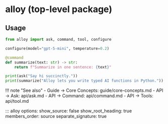 # alloy (top-level package)

## Usage

```python
from alloy import ask, command, tool, configure

configure(model="gpt-5-mini", temperature=0.2)

@command
def summarize(text: str) -> str:
    return f"Summarize in one sentence: {text}"

print(ask("Say hi succinctly."))
print(summarize("Alloy lets you write typed AI functions in Python."))
```

!!! note "See also"
    - Guide → Core Concepts: guide/core-concepts.md
    - API → Ask: api/ask.md
    - API → Command: api/command.md
    - API → Tools: api/tool.md

::: alloy
    options:
      show_source: false
      show_root_heading: true
      members_order: source
      separate_signature: true
